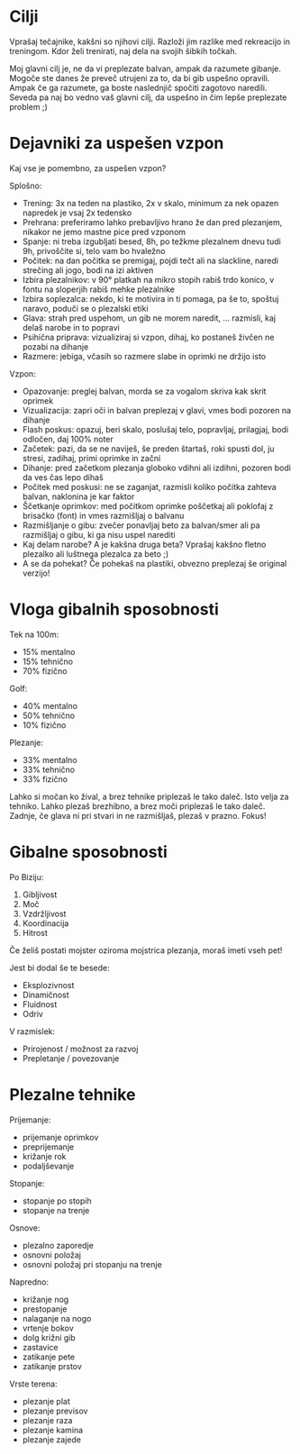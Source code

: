 # Cilji

Vprašaj tečajnike, kakšni so njihovi cilji.
Razloži jim razlike med rekreacijo in treningom.
Kdor želi trenirati, naj dela na svojih šibkih točkah.

Moj glavni cilj je, ne da vi preplezate balvan, ampak da razumete gibanje.
Mogoče ste danes že preveč utrujeni za to, da bi gib uspešno opravili.
Ampak če ga razumete, ga boste naslednjič spočiti zagotovo naredili.
Seveda pa naj bo vedno vaš glavni cilj, da uspešno in čim lepše preplezate problem ;)

# Dejavniki za uspešen vzpon

Kaj vse je pomembno, za uspešen vzpon?

Splošno:

- Trening: 3x na teden na plastiko, 2x v skalo, minimum za nek opazen napredek je vsaj 2x tedensko
- Prehrana: preferiramo lahko prebavljivo hrano že dan pred plezanjem, nikakor ne jemo mastne pice pred vzponom
- Spanje: ni treba izgubljati besed, 8h, po težkme plezalnem dnevu tudi 9h, privoščite si, telo vam bo hvaležno
- Počitek: na dan počitka se premigaj, pojdi tečt ali na slackline, naredi strečing ali jogo, bodi na izi aktiven
- Izbira plezalnikov: v 90° platkah na mikro stopih rabiš trdo konico, v fontu na sloperjih rabiš mehke plezalnike
- Izbira soplezalca: nekdo, ki te motivira in ti pomaga, pa še to, spoštuj naravo, poduči se o plezalski etiki
- Glava: strah pred uspehom, un gib ne morem naredit, ... razmisli, kaj delaš narobe in to popravi
- Psihična priprava: vizualiziraj si vzpon, dihaj, ko postaneš živčen ne pozabi na dihanje
- Razmere: jebiga, včasih so razmere slabe in oprimki ne držijo isto

Vzpon:

- Opazovanje: preglej balvan, morda se za vogalom skriva kak skrit oprimek
- Vizualizacija: zapri oči in balvan preplezaj v glavi, vmes bodi pozoren na dihanje
- Flash poskus: opazuj, beri skalo, poslušaj telo, popravljaj, prilagjaj, bodi odločen, daj 100% noter
- Začetek: pazi, da se ne naviješ, še preden štartaš, roki spusti dol, ju stresi, zadihaj, primi oprimke in začni
- Dihanje: pred začetkom plezanja globoko vdihni ali izdihni, pozoren bodi da ves čas lepo dihaš
- Počitek med poskusi: ne se zaganjat, razmisli koliko počitka zahteva balvan, naklonina je kar faktor
- Ščetkanje oprimkov: med počitkom oprimke poščetkaj ali poklofaj z brisačko (font) in vmes razmišljaj o balvanu
- Razmišljanje o gibu: zvečer ponavljaj beto za balvan/smer ali pa razmišljaj o gibu, ki ga nisu uspel narediti
- Kaj delam narobe? A je kakšna druga beta? Vprašaj kakšno fletno plezalko ali luštnega plezalca za beto ;)
- A se da pohekat? Če pohekaš na plastiki, obvezno preplezaj še original verzijo!

# Vloga gibalnih sposobnosti

Tek na 100m:

- 15% mentalno
- 15% tehnično
- 70% fizično

Golf:

- 40% mentalno
- 50% tehnično
- 10% fizično

Plezanje:

- 33% mentalno
- 33% tehnično
- 33% fizično

Lahko si močan ko žival, a brez tehnike priplezaš le tako daleč.
Isto velja za tehniko. Lahko plezaš brezhibno, a brez moči priplezaš le tako daleč.
Zadnje, če glava ni pri stvari in ne razmišljaš, plezaš v prazno. Fokus!

# Gibalne sposobnosti

Po Biziju:

1. Gibljivost
2. Moč
3. Vzdržljivost
4. Koordinacija
5. Hitrost

Če želiš postati mojster oziroma mojstrica plezanja, moraš imeti vseh pet!

Jest bi dodal še te besede:

- Eksplozivnost
- Dinamičnost
- Fluidnost
- Odriv

V razmislek:

- Prirojenost / možnost za razvoj
- Prepletanje / povezovanje

# Plezalne tehnike

Prijemanje:

- prijemanje oprimkov
- preprijemanje
- križanje rok
- podaljševanje

Stopanje:

- stopanje po stopih
- stopanje na trenje

Osnove:

- plezalno zaporedje
- osnovni položaj
- osnovni položaj pri stopanju na trenje

Napredno:

- križanje nog
- prestopanje
- nalaganje na nogo
- vrtenje bokov
- dolg križni gib
- zastavice
- zatikanje pete
- zatikanje prstov

Vrste terena:

- plezanje plat
- plezanje previsov
- plezanje raza
- plezanje kamina
- plezanje zajede
